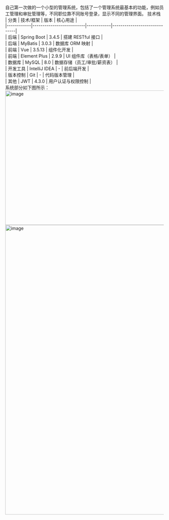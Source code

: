 
自己第一次做的一个小型的管理系统，包括了一个管理系统最基本的功能，例如员工管理和审批管理等，不同职位靠不同账号登录，显示不同的管理界面。
 技术栈  
| 分类       | 技术/框架                | 版本       | 核心用途                     |  
|------------|--------------------------|------------|------------------------------|  
| 后端       | Spring Boot              | 3.4.5      | 搭建 RESTful 接口            |  
| 后端       | MyBatis                  | 3.0.3     | 数据库 ORM 映射              |  
| 前端       | Vue                      | 3.5.13     | 组件化开发                   |  
| 前端       | Element Plus             | 2.9.9     | UI 组件库（表格/表单）       |  
| 数据库     | MySQL                    | 8.0        | 数据存储（员工/审批/薪资表） |  
| 开发工具   | IntelliJ IDEA            | -          | 前后端开发                   |  
| 版本控制   | Git                      | -          | 代码版本管理                 |  
| 其他       | JWT                      | 4.3.0      | 用户认证与权限控制           |  
系统部分如下图所示：
<img width="865" height="426" alt="image" src="https://github.com/user-attachments/assets/b5a09e04-509b-4fc0-8cbe-c37edd60bb3f" />
<img width="865" height="918" alt="image" src="https://github.com/user-attachments/assets/8dd5cfcb-818a-4315-babb-eefbfb7917d9" />
